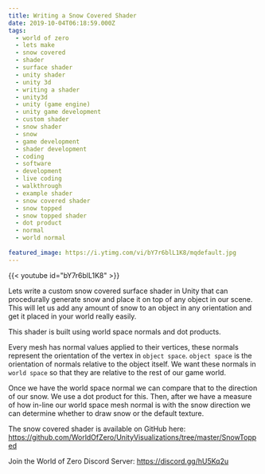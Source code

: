 ```yaml
---
title: Writing a Snow Covered Shader
date: 2019-10-04T06:18:59.000Z
tags:
  - world of zero
  - lets make
  - snow covered
  - shader
  - surface shader
  - unity shader
  - unity 3d
  - writing a shader
  - unity3d
  - unity (game engine)
  - unity game development
  - custom shader
  - snow shader
  - snow
  - game development
  - shader development
  - coding
  - software
  - development
  - live coding
  - walkthrough
  - example shader
  - snow covered shader
  - snow topped
  - snow topped shader
  - dot product
  - normal
  - world normal
  
featured_image: https://i.ytimg.com/vi/bY7r6blL1K8/mqdefault.jpg
---
```


{{< youtube id="bY7r6blL1K8" >}}

Lets write a custom snow covered surface shader in Unity that can procedurally generate snow and place it on top of any object in our scene. This will let us add any amount of snow to an object in any orientation and get it placed in your world really easily.

This shader is built using world space normals and dot products.

Every mesh has normal values applied to their vertices, these normals represent the orientation of the vertex in `object space`. `object space` is the orientation of normals relative to the object itself. We want these normals in `world space` so that they are relative to the rest of our game world.

Once we have the world space normal we can compare that to the direction of our snow. We use a dot product for this. Then, after we have a measure of how in-line our world space mesh normal is with the snow direction we can determine whether to draw snow or the default texture.

The snow covered shader is available on GitHub here: https://github.com/WorldOfZero/UnityVisualizations/tree/master/SnowTopped

Join the World of Zero Discord Server: https://discord.gg/hU5Kq2u